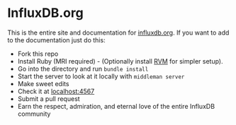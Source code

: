 InfluxDB.org
============

This is the entire site and documentation for [influxdb.org](http://influxdb.org). If you want to add to the documentation just do this:

* Fork this repo
* Install Ruby (MRI required) - (Optionally install [RVM](http://rvm.io/) for simpler setup).
* Go into the directory and run `bundle install`
* Start the server to look at it locally with `middleman server`
* Make sweet edits
* Check it at [localhost:4567](http://localhost:4567)
* Submit a pull request
* Earn the respect, admiration, and eternal love of the entire InfluxDB community